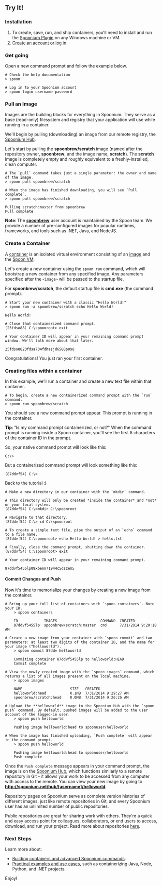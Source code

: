 ## Try It!

### Installation

1. To create, save, run, and ship containers, you'll need to install and run the [Spoonium Plugin](http://start.spoon.net/install) on any Windows machine or VM.
2. [Create an account or log in](http://spoon.net/sso/spoonium.net/login).

### Get going

Open a new command prompt and follow the example below.

	# Check the help documentation
	> spoon
	
	# Log in to your Spoonium account
	> spoon login username password

### Pull an  Image

Images are the building blocks for everything in Spoonium. They serve as a base (read-only) filesystem and registry that your application will use while running in a container.

We'll begin by pulling (downloading) an image from our remote registry, the [Spoonium Hub](http://spoonium.net/hub).

Let's start by pulling the **spoonbrew/scratch** image (named after the repository owner, **spoonbrew**, and the image name, **scratch**). The **scratch** image is completely empty and roughly equivalent to a freshly-installed, clean computer. 

```
# The `pull` command takes just a single parameter: the owner and name of the image.
> spoon pull spoonbrew/scratch

# When the image has finished downloading, you will see `Pull complete`.
> spoon pull spoonbrew/scratch

Pulling scratch:master from spoonbrew
Pull complete
```

**Note**: The **[spoonbrew](http://spoonium.net/hub/spoonbrew)** user account is maintained by the Spoon team. We provide a number of pre-configured images for popular runtimes, frameworks, and tools such as .NET, Java, and NodeJS. 

### Create a Container

A [container](http://spoonium.net/docs/about#Containers) is an isolated virtual environment consisting of an [image](http://spoonium.net/docs/about#Images) and the [Spoon VM](http://spoonium.net/docs/about#virtual+machine).

Let's create a new container using the `spoon run` command, which will bootstrap a new container from any specified image. Any parameters specified after the `<image>` will be passed to the startup file. 

For **spoonbrew/scratch**, the default startup file is **cmd.exe** (the command prompt). 

```
# Start your new container with a classic "Hello World!"
> spoon run -a spoonbrew/scratch echo Hello World!

Hello World! 

# Close that containerized command prompt.
(25fdso88) C:\spoonroot> exit

# Your container ID will appear in your remaining command prompt window. We'll talk more about that later.

25fdso8823fdsa734fdhasjd6588p098
```

Congratulations! You just ran your first container.

### Creating files within a container

In this example, we'll run a container and create a new text file within that container. 

```
# To begin, create a new containerized command prompt with the `run` command.
> spoon run spoonbrew/scratch
```

You should see a new command prompt appear. This prompt is running in the container. 

**Tip**: "Is my command prompt containerized, or not?" When the command prompt is running inside a Spoon container, you'll see the first 8 characters of the container ID in the prompt.

So, your native command prompt will look like this:

	C:\>

But a containerized command prompt will look something like this: 

	(87ddvf54) C:\>

Back to the tutorial :)


```
# Make a new directory in our container with the `mkdir` command.

# This directory will only be created *inside the container* and *not* on your local system. 
(87ddvf54) C:\>mkdir C:\spoonroot
```

```
# Navigate to that directory. 
(87ddvf54) C:\> cd C:\spoonroot

# To create a simple text file, pipe the output of an `echo` command to a file name.
(87ddvf54) C:\spoonroot> echo Hello World! > hello.txt
```


```
# Finally, close the command prompt, shutting down the container. 
(87ddvf54) C:\spoonroot> exit

# Your container ID will appear in your remaining command prompt.

87ddvf5455lp09xbenn71944c5dzzem5
```

#### Commit Changes and Push

Now it's time to memorialize your changes by creating a new image from the container.

```
# Bring up your full list of containers with `spoon containers`. Note your ID.
	> spoon containers
	
	ID            IMAGES                    COMMAND  CREATED
	87ddvf5455lp  spoonbrew/scratch:master  cmd      7/31/2014 9:20:18 AM
```
```
# Create a new image from your container with `spoon commit` and two parameters: at least two digits of the container ID, and the name for your image ("helloworld").
	> spoon commit 87ddv helloworld
	
	Commiting container 87ddvf5455lp to helloworld:HEAD
	Commit complete
```

```
# View the newly created image with the `spoon images` command, which returns a list of all images present on the local machine.
	> spoon images
	
	NAME                      SIZE   CREATED
	helloworld:head 		  0.1MB  7/31/2014 9:29:27 AM
	spoonbrew/scratch:head 	  0.0MB  7/31/2014 9:20:26 AM
```

```
# Upload the **helloworld** image to the Spoonium Hub with the `spoon push` command. By default, pushed images will be added to the user account of the logged-in user. 
	> spoon push helloworld

	Pushing image helloworld:head to spoonuser/helloworld

# When the image has finished uploading, `Push complete` will appear in the command prompt. 
	> spoon push helloworld
	
	Pushing image helloworld:head to spoonuser/helloworld
	Push complete
```

Once the `Push complete` message appears in your command prompt, the image is on the [Spoonium Hub](http://spoonium.net/hub), which functions similarly to a remote repository in Git - it allows your work to be accessed from any computer with access to the remote. You can view your new image by going to **http://spoonium.net/hub/[username]/helloworld**.

Repository pages on Spoonium serve as complete version histories of different images, just like remote repositories in Git, and every Spoonium user has an unlimited number of public repositories.

Public repositories are great for sharing work with others. They're a quick and easy access point for colleagues, collaborators, or end users to access, download, and run your project. Read more about repositories [here](http://spoonium.net/docs/hub#repositories).

### Next Steps 

Learn more about:

- [Building containers and advanced Spoonium commands](/docs/build).
- [Practical examples and use cases](/docs/samples), such as containerizing Java, Node, Python, and .NET projects. 

Enjoy!